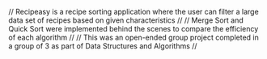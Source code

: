// Recipeasy is a recipe sorting application where the user can filter a large data set of recipes based on given characteristics //
// Merge Sort and Quick Sort were implemented behind the scenes to compare the efficiency of each algorithm //
// This was an open-ended group project completed in a group of 3 as part of Data Structures and Algorithms //
